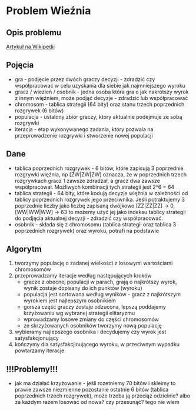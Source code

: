 # Problem Wieźnia

## Opis problemu

[Artykuł na Wikipedii](https://pl.wikipedia.org/wiki/Dylemat_wi%C4%99%C5%BAnia)

## Pojęcia

* gra - podjęcie przez dwóch graczy decyzji - zdradzić czy współpracować w celu uzyskania dla siebie jak najmniejszego wyroku
* gracz / wiezień / osobnik - jedna osoba która gra o jak nakrótszy wyrok z innym więźniem, może podjąć decyzje - zdradzić lub współpracować
* chromosom - tablica strategii (64 bity) oraz stanu trzech poprzednich rozgrywek (6 bitów)
* populacja - ustalony zbiór graczy, który aktualnie podejmuje ze sobą rozgrywki
* iteracja - etap wykonywanego zadania, który pozwala na przeprowadzenie rozgrywki i stworzenie nowej populacji


## Dane

* tablica poprzednich rozgrywek - 6 bitów, które zapisują 3 poprzednie rozgrywki więźnia, np [ZW|ZW|ZW] oznacza, że w poprzednich trzech rozgrywkach gracz 1 zawsze zdradzał, a gracz dwa zawsze współpracował. Możliwych kombinacji tych strategii jest 2^6 = 64
* tablica strategii - 64 bity, które kodują decyzje więźnia w zależności od tablicy poprzednich rozgrywek jego przeciwnika. Jeśli potraktujemy 3 poprzednie liczby jako liczbę zapisaną dwójkowo [ZZ|ZZ|ZZ] -> 0, [WW|WW|WW] -> 63 to możemy użyć jej jako indeksu tablicy strategii do podjęcia aktualnej decyzji - zdradzić czy współpracować.
* osobnik - składa się z chromosomu (tablica strategii oraz tablica 3 poprzednich rozgrywek) oraz wyroku, potrafi na podstawie 

## Algorytm

1. tworzymy populację o zadanej wielkości z losowymi wartościami chromosomów
1. przeprowadzamy iteracje według następujących kroków
    * gracze z obecnej populacji w parach, grają o najkrótszy wyrok, wynik zostaje dopisany do ich punktów (wyroku)
    * populacja jest sortowana według wyników - gracz z najkrótszym wyrokiem jest najlepszym osobnikiem
    * gorsza część graczy zostaje odzucona, lepszą poddajemy krzyżowaniu wg wybranej strategii elitaryzmu
    * wprowadzamy losowe zmiany do części chromosomów
    * ze skrzyżowanych osobników tworzymy nową populację
1. wybieramy najlepszego osobnika i decydujemy czy wyrok jest satysfakcjonujący
1. kończymy dla satysfakcjinującego wyroku, w przeciwnym wypadku powtarzamy iteracje


## !!!Problemy!!!
* jak ma działać krzyżowanie - jeśli rozetniemy 70 bitów i skleimy to prawie zawsze niezmienne pozostanie ostatnie 6 bitów (tablica poprzednich trzech rozgrywek), może trzeba ją przeciąż odzielnie? albo za każdym razem losować od nowa? czy przesunąć? tego nie wiem

